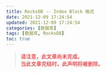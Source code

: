 ```yaml
---
title: RocksDB -- Index Block 格式
date: 2021-12-09 17:24:54
updated: 2021-12-09 17:24:54
categories: [数据库]
tags: [数据库, RocksDB]
toc: true
---
```




> <font color=red>请注意，此文章尚未完成。</font>  
> <font color=red>当此文章完结时，此声明将被删除。</font>



